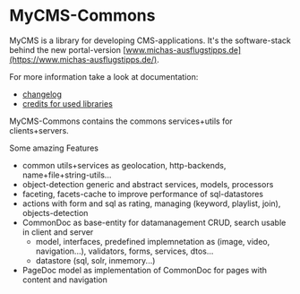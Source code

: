# MyCMS-Commons

MyCMS is a library for developing CMS-applications.
It's the software-stack behind the new portal-version [www.michas-ausflugstipps.de](https://www.michas-ausflugstipps.de/). 

For more information take a look at documentation:
- [changelog](docs/CHANGELOG.md) 
- [credits for used libraries](docs/CREDITS.md)

MyCMS-Commons contains the commons services+utils for clients+servers.

Some amazing Features
- common utils+services as geolocation, http-backends, name+file+string-utils...
- object-detection generic and abstract services, models, processors 
- faceting, facets-cache to improve performance of sql-datastores
- actions with form and sql as rating, managing (keyword, playlist, join), objects-detection
- CommonDoc as base-entity for datamanagement CRUD, search usable in client and server 
     - model, interfaces, predefined implemnetation as (image, video, navigation...), validators, forms, services, dtos...
     - datastore (sql, solr, inmemory...)
- PageDoc model as implementation of CommonDoc for pages with content and navigation

